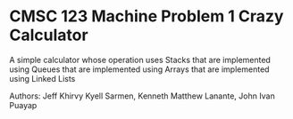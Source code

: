 # CMSC 123 Machine Problem 1 Crazy Calculator

A simple calculator whose operation uses Stacks that are implemented using Queues that are implemented using Arrays that are implemented using Linked Lists

Authors:
Jeff Khirvy Kyell Sarmen,
Kenneth Matthew Lanante,
John Ivan Puayap
